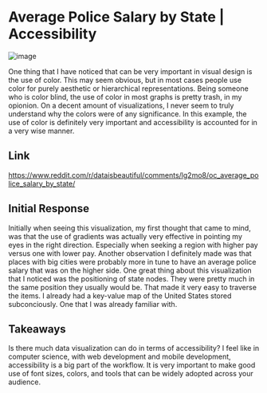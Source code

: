 # Average Police Salary by State | Accessibility

![image](https://github.com/mike3osei/reflections-1/blob/master/vislapse.gif) 

One thing that I have noticed that can be very important in visual design is the use of color. This may seem obvious, but in most cases people use color for purely aesthetic or hierarchical representations. Being someone who is color blind, the use of color in most graphs is pretty trash, in my opionion. On a decent amount of visualizations, I never seem to truly understand why the colors were of any significance. In this example, the use of color is definitely very important and accessibility is accounted for in a very wise manner.

## Link
https://www.reddit.com/r/dataisbeautiful/comments/lg2mo8/oc_average_police_salary_by_state/

## Initial Response

Initially when seeing this visualization, my first thought that came to mind, was that the use of gradients was actually very effective in pointing my eyes in the right direction. Especially when seeking a region with higher pay versus one with lower pay. Another observation I definitely made was that places with big cities were probably more in tune to have an average police salary that was on the higher side. One great thing about this visualization that I noticed was the positioning of state nodes. They were pretty much in the same position they usually would be. That made it very easy to traverse the items. I already had a key-value map of the United States stored subconciously. One that I was already familiar with.

## Takeaways

Is there much data visualization can do in terms of accessibility? I feel like in computer science, with web development and mobile development, accessibility is a big part of the workflow. It is very important to make good use of font sizes, colors, and tools that can be widely adopted across your audience.
